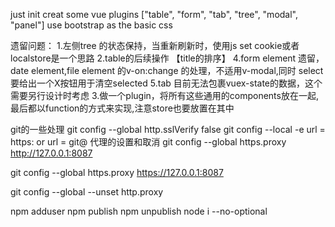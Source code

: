just init
creat some vue plugins
["table",
 "form",
"tab",
 "tree",
 "modal",
 "panel"]
 use bootstrap as the basic css



 遗留问题：
 1.左侧tree 的状态保持，当重新刷新时，使用js  set cookie或者localstore是一个思路
 2.table的后续操作 【title的排序】
 4.form element 遗留，date element,file element 的v-on:change 的处理，不适用v-modal,同时 select 要给出一个X按钮用于清空selected
 5.tab 目前无法包裹vuex-state的数据，这个需要另行设计时考虑
 3.做一个plugin，将所有这些通用的components放在一起,最后都以function的方式来实现,注意store也要放置在其中




 git的一些处理
 git config --global http.sslVerify false
 git config --local -e
 url = https: or url = git@
  代理的设置和取消
 git config --global https.proxy http://127.0.0.1:8087

 git config --global https.proxy https://127.0.0.1:8087

 git config --global --unset http.proxy

 npm adduser
 npm publish
 npm unpublish
 node i --no-optional
